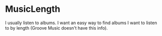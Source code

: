 # MusicLength

I usually listen to albums. I want an easy way to find albums I want to listen to by length (Groove Music doesn't have this info).
